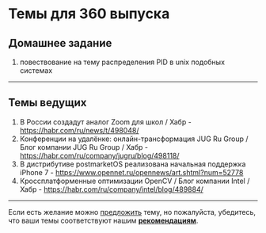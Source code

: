 # Темы для 360 выпуска

## Домашнее задание

1. повествование на тему распределения PID в unix подобных системах

---

## Темы ведущих

1. В России создадут аналог Zoom для школ / Хабр - https://habr.com/ru/news/t/498048/
1. Конференции на удалёнке: онлайн-трансформация JUG Ru Group / Блог компании JUG Ru Group / Хабр - https://habr.com/ru/company/jugru/blog/498118/
1. В дистрибутиве postmarketOS реализована начальная поддержка iPhone 7 - https://www.opennet.ru/opennews/art.shtml?num=52778
1. Кроссплатформенные оптимизации OpenCV / Блог компании Intel / Хабр - https://habr.com/ru/company/intel/blog/489884/

---
Если есть желание можно [предложить](themes_from_listeners.md) тему, но пожалуйста, убедитесь, что ваши темы соответствуют нашим **[рекомендациям](Recommendations_for_the_proposed_topics.md)**.
